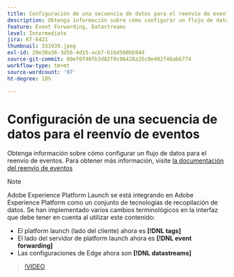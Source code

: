 ```yaml
---
title: Configuración de una secuencia de datos para el reenvío de eventos
description: Obtenga información sobre cómo configurar un flujo de datos para el reenvío de eventos.
feature: Event Forwarding, Datastreams
level: Intermediate
jira: KT-6421
thumbnail: 331939.jpeg
exl-id: 20e30a36-3d56-4d15-acb7-b1bd560bb94d
source-git-commit: 00ef0f40fb3d82f0c06428a35c0e402f46ab6774
workflow-type: tm+mt
source-wordcount: '97'
ht-degree: 18%

---
```


# Configuración de una secuencia de datos para el reenvío de eventos

Obtenga información sobre cómo configurar un flujo de datos para el reenvío de eventos. Para obtener más información, visite [la documentación del reenvío de eventos](https://experienceleague.adobe.com/docs/experience-platform/tags/event-forwarding/getting-started.html#create-a-datastream)


>[!NOTE]
>
>Adobe Experience Platform Launch se está integrando en Adobe Experience Platform como un conjunto de tecnologías de recopilación de datos. Se han implementado varios cambios terminológicos en la interfaz que debe tener en cuenta al utilizar este contenido:
> 
> * El platform launch (lado del cliente) ahora es **[!DNL tags]**
> * El lado del servidor de platform launch ahora es **[!DNL event forwarding]**
> * Las configuraciones de Edge ahora son **[!DNL datastreams]**

>[!VIDEO](https://video.tv.adobe.com/v/331939?learn=on)
